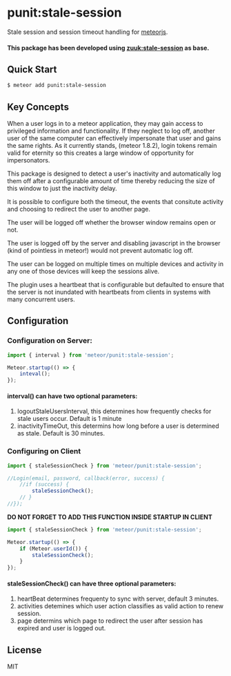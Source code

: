 # punit:stale-session

Stale session and session timeout handling for [meteorjs](http://www.meteor.com/).

#### This package has been developed using [zuuk:stale-session](https://atmospherejs.com/zuuk/stale-session) as base.

## Quick Start

```sh
$ meteor add punit:stale-session
```

## Key Concepts

When a user logs in to a meteor application, they may gain access to privileged information and functionality.  If they neglect to log off, another user of the same computer can effectively impersonate that user and gains the same rights.  As it currently stands, (meteor 1.8.2), login tokens remain valid for eternity so this creates a large window of opportunity for impersonators.

This package is designed to detect a user's inactivity and automatically log them off after a configurable amount of time thereby reducing the size of this window to just the inactivity delay.

It is possible to configure both the timeout, the events that consitute activity and choosing to redirect the user to another page.

The user will be logged off whether the browser window remains open or not.

The user is logged off by the server and disabling javascript in the browser (kind of pointless in meteor!) would not prevent automatic log off.

The user can be logged on multiple times on multiple devices and activity in any one of those devices will keep the sessions alive.

The plugin uses a heartbeat that is configurable but defaulted to ensure that the server is not inundated with heartbeats from clients in systems with many concurrent users.

## Configuration

### Configuration on Server:

```javascript
import { interval } from 'meteor/punit:stale-session';

Meteor.startup(() => {
    inteval();
});
```

#### interval() can have two optional parameters:

1. logoutStaleUsersInterval, this determines how frequently checks for stale users occur. Default is 1 minute
2. inactivityTimeOut, this determins how long before a user is determined as stale. Default is 30 minutes.

### Configuring on Client

```javascript
import { staleSessionCheck } from 'meteor/punit:stale-session';

//Login(email, password, callback(error, success) {
    //if (success) {
        staleSessionCheck();
    // }
//});
```

**DO NOT FORGET TO ADD THIS FUNCTION INSIDE STARTUP IN CLIENT**
```javascript
import { staleSessionCheck } from 'meteor/punit:stale-session';

Meteor.startup(() => {
    if (Meteor.userId()) {
        staleSessionCheck();
    }
});
```

#### staleSessionCheck() can have three optional parameters:

1. heartBeat determines frequenty to sync with server, default 3 minutes.
2. activities detemines which user action classifies as valid action to renew session.
3. page determins which page to redirect the user after session has expired and user is logged out.

## License

MIT
